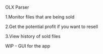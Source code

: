 OLX Parser

1.Monitor files that are being sold

2.Get the potential profit if you want to resell

3.View history of sold files 

WIP - GUI for the app
